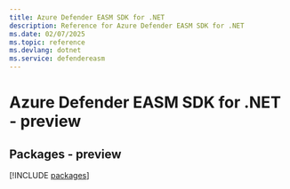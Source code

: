 ```yaml
---
title: Azure Defender EASM SDK for .NET
description: Reference for Azure Defender EASM SDK for .NET
ms.date: 02/07/2025
ms.topic: reference
ms.devlang: dotnet
ms.service: defendereasm
---
```

# Azure Defender EASM SDK for .NET - preview
## Packages - preview
[!INCLUDE [packages](defender-easm-index.md)]